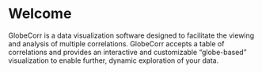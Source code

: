 # Welcome
 
GlobeCorr is a data visualization software designed to facilitate the viewing and analysis of multiple correlations. GlobeCorr accepts a table of correlations and provides an interactive and customizable “globe-based” visualization to enable further, dynamic exploration of your data. 



 

